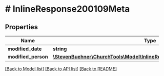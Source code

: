 # # InlineResponse200109Meta

## Properties

Name | Type | Description | Notes
------------ | ------------- | ------------- | -------------
**modified_date** | **string** |  | [optional]
**modified_person** | [**\StevenBuehner\ChurchTools\Model\InlineResponse200109MetaModifiedPerson**](InlineResponse200109MetaModifiedPerson.md) |  | [optional]

[[Back to Model list]](../../README.md#models) [[Back to API list]](../../README.md#endpoints) [[Back to README]](../../README.md)
